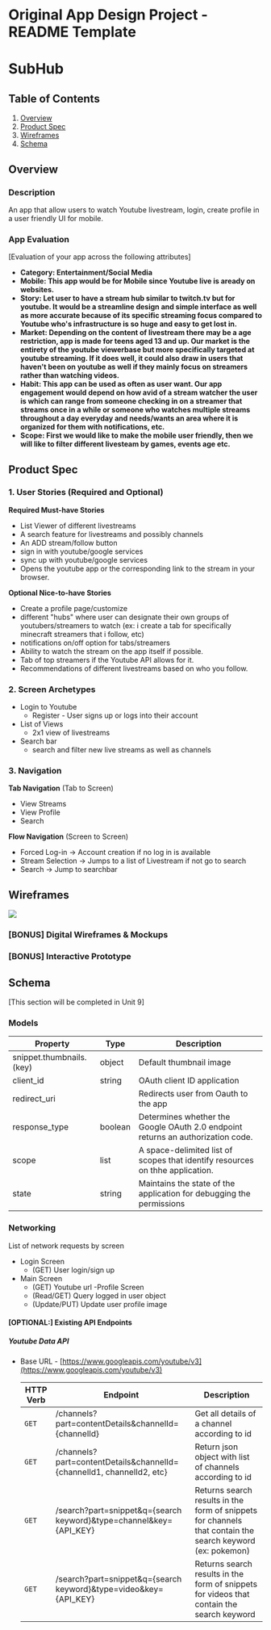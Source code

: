 Original App Design Project - README Template
===

# SubHub

## Table of Contents
1. [Overview](#Overview)
1. [Product Spec](#Product-Spec)
1. [Wireframes](#Wireframes)
2. [Schema](#Schema)

## Overview
### Description
An app that allow users to watch Youtube livestream, login, create profile in a user friendly UI for mobile.
### App Evaluation
[Evaluation of your app across the following attributes]
- **Category: Entertainment/Social Media**
- **Mobile: This app would be for Mobile since Youtube live is aready on websites.**
- **Story: Let user to have a stream hub similar to twitch.tv but for youtube. It would be a streamline design and simple interface as well as more accurate because of its specific streaming focus compared to Youtube who's infrastructure is so huge and easy to get lost in.**
- **Market: Depending on the content of livestream there may be a age restriction, app is made for teens aged 13 and up. Our market is the entirety of the youtube viewerbase but more specifically targeted at youtube streaming. If it does well, it could also draw in users that haven't been on youtube as well if they mainly focus on streamers rather than watching videos.**
- **Habit: This app can be used as often as user want. Our app engagement would depend on how avid of a stream watcher the user is which can range from someone checking in on a streamer that streams once in a while or someone who watches multiple streams throughout a day everyday and needs/wants an area where it is organized for them with notifications, etc.**
- **Scope: First we would like to make the mobile user friendly, then we will like to filter different livesteam by games, events age etc.**

## Product Spec

### 1. User Stories (Required and Optional)

**Required Must-have Stories**

* List Viewer of different livestreams
* A search feature for livestreams and possibly channels
* An ADD stream/follow button
* sign in with youtube/google services
* sync up with youtube/google services
* Opens the youtube app or the corresponding link to the stream in your browser. 


**Optional Nice-to-have Stories**

* Create a profile page/customize
* different "hubs" where user can designate their own groups of youtubers/streamers to watch (ex: i create a tab for specifically minecraft streamers that i follow, etc)
* notifications on/off option for tabs/streamers
* Ability to watch the stream on the app itself if possible. 
* Tab of top streamers if the Youtube API allows for it.
* Recommendations of different livestreams based on who you follow.

### 2. Screen Archetypes

* Login to Youtube
   * Register - User signs up or logs into their account
* List of Views
   * 2x1 view of livestreams
* Search bar
   * search and filter new live streams as well as channels
### 3. Navigation

**Tab Navigation** (Tab to Screen)

* View Streams
* View Profile
* Search 

**Flow Navigation** (Screen to Screen)
* Forced Log-in -> Account creation if no log in is available
* Stream Selection  -> Jumps to a list of Livestream if not go to search 
* Search -> Jump to searchbar 


## Wireframes
![](https://i.imgur.com/ICLnkGa.jpg)

### [BONUS] Digital Wireframes & Mockups


### [BONUS] Interactive Prototype

## Schema 
[This section will be completed in Unit 9]
### Models
Property                | Type     | Description
-----------             |----------|------------
snippet.thumbnails.(key)| object   | Default thumbnail image
client_id               | string   | OAuth client ID application
redirect_uri            |          | Redirects user from Oauth to the app
response_type           | boolean  | Determines whether the Google OAuth 2.0 endpoint returns an authorization code.
scope                   | list     | A space-delimited list of scopes that identify resources on thhe application.
state                   | string   | Maintains the state of the application for debugging the permissions
### Networking
List of network requests by screen
- Login Screen
  - (GET) User login/sign up 
- Main Screen
  - (GET) Youtube url
-Profile Screen
  - (Read/GET) Query logged in user object
  - (Update/PUT) Update user profile image

#### [OPTIONAL:] Existing API Endpoints
##### Youtube Data API
- Base URL - [https://www.googleapis.com/youtube/v3](https://www.googleapis.com/youtube/v3)

   HTTP Verb | Endpoint | Description
   ----------|----------|------------
    `GET`    | /channels?part=contentDetails&channelId={channelId} | Get all details of a channel according to id
    `GET`    | /channels?part=contentDetails&channelId={channelId1, channelId2, etc} | Return json object with list of channels according to id
    `GET`    | /search?part=snippet&q={search keyword}&type=channel&key={API_KEY} | Returns search results in the form of snippets for channels that contain the search keyword (ex: pokemon)
    `GET`    | /search?part=snippet&q={search keyword}&type=video&key={API_KEY} | Returns search results in the form of snippets for videos that contain the search keyword
